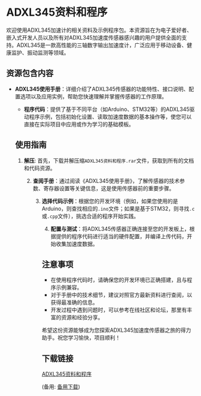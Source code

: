  # ADXL345资料和程序

 欢迎使用ADXL345加速计的相关资料及示例程序包。本资源旨在为电子爱好者、嵌入式开发人员以及所有对ADXL345加速度传感器感兴趣的用户提供全面的支持。ADXL345是一款高性能的三轴数字输出加速度计，广泛应用于移动设备、健康监护、振动监测等领域。

 ## 资源包含内容

 - **ADXL345使用手册**：详细介绍了ADXL345传感器的功能特性、接口说明、配置选项以及应用实例，帮助您快速理解并掌握传感器的工作原理。

   - **程序代码**：提供了基于不同平台（如Arduino、STM32等）的ADXL345驱动程序示例，包括初始化设置、读取加速度数据的基本操作等，使您可以直接在实际项目中应用或作为学习的基础模板。

   ## 使用指南

   1. **解压**: 首先，下载并解压缩`ADXL345资料和程序.rar`文件，获取到所有的文档和代码资源。

      2. **查阅手册**：通过阅读《ADXL345使用手册》，了解传感器的技术参数、寄存器设置等关键信息，这是使用传感器前的重要步骤。

         3. **选择代码示例**：根据您的开发环境（例如，如果您使用的是Arduino，则查找相应的`.ino`文件；如果是基于STM32，则寻找`.c`或`.cpp`文件），挑选合适的程序开始实践。

            4. **配置与测试**：将ADXL345传感器正确连接至您的开发板上，根据提供的程序代码进行适当的硬件配置，并编译上传代码，开始收集加速度数据。

            ## 注意事项

            - 在使用程序代码时，请确保您的开发环境已正确搭建，且与程序示例兼容。
            - 对于手册中的技术细节，建议对照官方最新资料进行查阅，以获得最准确的信息。
            - 开发过程中遇到问题时，可以参考在线社区和论坛，那里有丰富的资源和经验分享。

            希望这份资源能够成为您探索ADXL345加速度传感器之旅的得力助手。祝您学习愉快，项目顺利！

            ## 下载链接
            [ADXL345资料和程序](https://pan.quark.cn/s/056f213c4c42) 

            (备用: [备用下载](https://pan.baidu.com/s/15aRbbKzgMugqMrEN6hEFTw?pwd=1234))
